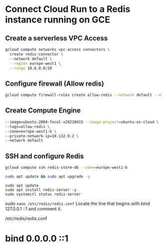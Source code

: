 # Connect Cloud Run to a Redis instance running on GCE

## Create a serverless VPC Access

```bash
gcloud compute networks vpc-access connectors \
  create redis-connector \ 
  --network default \
  --region europe-west1 \
  --range 10.8.0.0/28

```

## Configure firewall (Allow redis)

```bash
gcloud compute firewall-rules create allow-redis --network default --allow tcp:6379
```


## Create Compute Engine

```bash
--image=ubuntu-2004-focal-v20210415 --image-project=ubuntu-os-cloud \
--tags=allow-redis \
--zone=europe-west1-b \
--private-network-ip=10.132.0.2 \
--network default
```

## SSH and configure Redis

```bash
gcloud compute ssh redis-storm-db --zone=europe-west1-b
```

```bash
sudo apt update && sudo apt upgrade -y
```

```
sudo apt update
sudo apt install redis-server -y
sudo systemctl status redis-server
```

sudo `nano /etc/redis/redis.conf`
Locate the line that begins with bind 127.0.0.1 ::1 and comment it.

/etc/redis/redis.conf
# bind 0.0.0.0 ::1